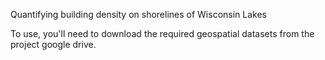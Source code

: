 Quantifying building density on shorelines of Wisconsin Lakes

To use, you'll need to download the required geospatial datasets from the project google drive.
